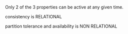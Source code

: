 
Only 2 of the 3 properties can be active at any given time.

consistency is RELATIONAL

partition tolerance and availability is NON RELATIONAL